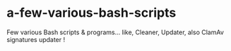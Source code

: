 # a-few-various-bash-scripts
Few various Bash scripts &amp; programs... like, Cleaner, Updater, also ClamAv signatures updater !
